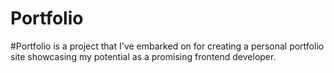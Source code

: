 # Portfolio
#Portfolio is a project that I've embarked on for creating a personal portfolio site showcasing my potential as a promising frontend developer.
